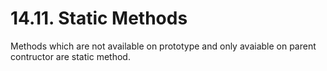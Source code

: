 # 14.11. Static Methods

Methods which are not available on prototype and only avaiable on parent contructor are static method.
